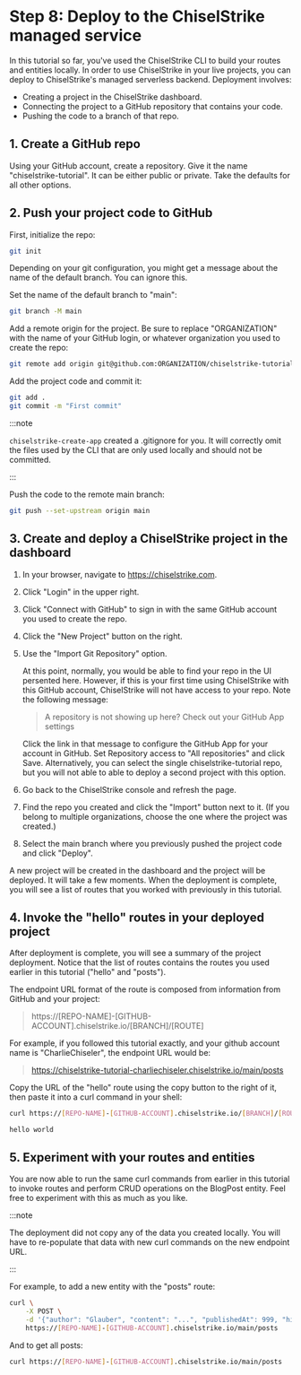 # Step 8: Deploy to the ChiselStrike managed service

In this tutorial so far, you've used the ChiselStrike CLI to build your routes
and entities locally. In order to use ChiselStrike in your live projects, you
can deploy to ChiselStrike's managed serverless backend. Deployment involves:

- Creating a project in the ChiselStrike dashboard.
- Connecting the project to a GitHub repository that contains your code.
- Pushing the code to a branch of that repo.

## 1. Create a GitHub repo

Using your GitHub account, create a repository. Give it the name
"chiselstrike-tutorial". It can be either public or private. Take the defaults
for all other options.

## 2. Push your project code to GitHub

First, initialize the repo:

```bash
git init
```

Depending on your git configuration, you might get a message about the name of
the default branch. You can ignore this.

Set the name of the default branch to "main":

```bash
git branch -M main
```

Add a remote origin for the project.  Be sure to replace "ORGANIZATION" with the
name of your GitHub login, or whatever organization you used to create the repo:

```bash
git remote add origin git@github.com:ORGANIZATION/chiselstrike-tutorial.git
```

Add the project code and commit it:

```bash
git add .
git commit -m "First commit"
```

:::note

`chiselstrike-create-app` created a .gitignore for you. It will correctly omit
the files used by the CLI that are only used locally and should not be
committed.

:::

Push the code to the remote main branch:

```bash
git push --set-upstream origin main
```

## 3. Create and deploy a ChiselStrike project in the dashboard

1. In your browser, navigate to https://chiselstrike.com.

1. Click "Login" in the upper right.

1. Click "Connect with GitHub" to sign in with the same GitHub account you used to
create the repo.

1. Click the "New Project" button on the right.

1. Use the "Import Git Repository" option.

   At this point, normally, you would be able to find your repo in the UI
persented here.  However, if this is your first time using ChiselStrike with
this GitHub account, ChiselStrike will not have access to your repo. Note the
following message:

   > A repository is not showing up here? Check out your GitHub App settings

   Click the link in that message to configure the GitHub App for your account
   in GitHub. Set Repository access to "All repositories" and click Save.
   Alternatively, you can select the single chiselstrike-tutorial repo, but you
   will not able to able to deploy a second project with this option.

1. Go back to the ChiselStrike console and refresh the page.

1. Find the repo you created and click the "Import" button next to it. (If you
belong to multiple organizations, choose the one where the project was created.)

1. Select the main branch where you previously pushed the project code and click
"Deploy".

A new project will be created in the dashboard and the project will be deployed.
It will take a few moments. When the deployment is complete, you will see a list
of routes that you worked with previously in this tutorial.

## 4. Invoke the "hello" routes in your deployed project

After deployment is complete, you will see a summary of the project deployment.
Notice that the list of routes contains the routes you used earlier in this
tutorial ("hello" and "posts").

The endpoint URL format of the route is composed from information from GitHub
and your project:

> https://[REPO-NAME]-[GITHUB-ACCOUNT].chiselstrike.io/[BRANCH]/[ROUTE]

For example, if you followed this tutorial exactly, and your github account name
is "CharlieChiseler", the endpoint URL would be:

> https://chiselstrike-tutorial-charliechiseler.chiselstrike.io/main/posts

Copy the URL of the "hello" route using the copy button to the right of it,
then paste it into a curl command in your shell:

```bash
curl https://[REPO-NAME]-[GITHUB-ACCOUNT].chiselstrike.io/[BRANCH]/[ROUTE]
```

```
hello world
```

## 5. Experiment with your routes and entities

You are now able to run the same curl commands from earlier in this tutorial to
invoke routes and perform CRUD operations on the BlogPost entity. Feel free to
experiment with this as much as you like.

:::note

The deployment did not copy any of the data you created locally. You will have
to re-populate that data with new curl commands on the new endpoint URL.

:::

For example, to add a new entity with the "posts" route:

```bash
curl \
    -X POST \
    -d '{"author": "Glauber", "content": "...", "publishedAt": 999, "hidden": false}' \
    https://[REPO-NAME]-[GITHUB-ACCOUNT].chiselstrike.io/main/posts
```

And to get all posts:

```bash
curl https://[REPO-NAME]-[GITHUB-ACCOUNT].chiselstrike.io/main/posts
```
